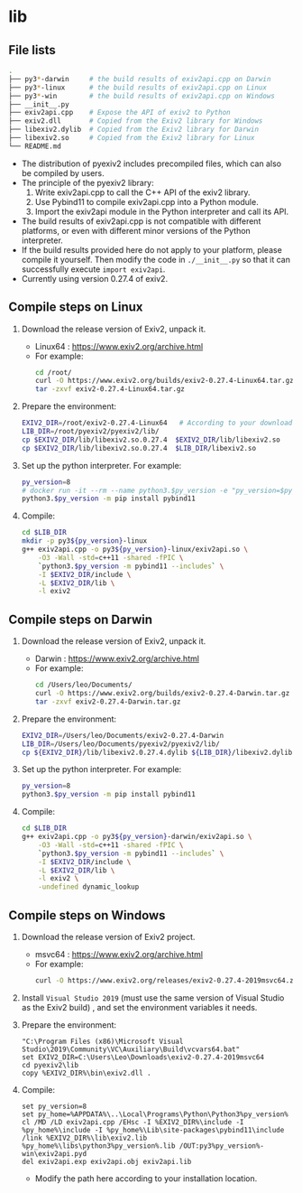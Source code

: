 # lib

## File lists

```sh
.
├── py3*-darwin     # the build results of exiv2api.cpp on Darwin
├── py3*-linux      # the build results of exiv2api.cpp on Linux
├── py3*-win        # the build results of exiv2api.cpp on Windows
├── __init__.py
├── exiv2api.cpp    # Expose the API of exiv2 to Python
├── exiv2.dll       # Copied from the Exiv2 library for Windows
├── libexiv2.dylib  # Copied from the Exiv2 library for Darwin
├── libexiv2.so     # Copied from the Exiv2 library for Linux
└── README.md
```
- The distribution of pyexiv2 includes precompiled files, which can also be compiled by users.
- The principle of the pyexiv2 library:
  1. Write exiv2api.cpp to call the C++ API of the exiv2 library.
  2. Use Pybind11 to compile exiv2api.cpp into a Python module.
  3. Import the exiv2api module in the Python interpreter and call its API.
- The build results of exiv2api.cpp is not compatible with different platforms, or even with different minor versions of the Python interpreter.
- If the build results provided here do not apply to your platform, please compile it yourself. Then modify the code in `./__init__.py` so that it can successfully execute `import exiv2api`.
- Currently using version 0.27.4 of exiv2.

## Compile steps on Linux

1. Download the release version of Exiv2, unpack it.
    - Linux64 : <https://www.exiv2.org/archive.html>
    - For example:
        ```sh
        cd /root/
        curl -O https://www.exiv2.org/builds/exiv2-0.27.4-Linux64.tar.gz
        tar -zxvf exiv2-0.27.4-Linux64.tar.gz
        ```

2. Prepare the environment:
    ```sh
    EXIV2_DIR=/root/exiv2-0.27.4-Linux64   # According to your download location
    LIB_DIR=/root/pyexiv2/pyexiv2/lib/
    cp $EXIV2_DIR/lib/libexiv2.so.0.27.4  $EXIV2_DIR/lib/libexiv2.so
    cp $EXIV2_DIR/lib/libexiv2.so.0.27.4  $LIB_DIR/libexiv2.so
    ```

3. Set up the python interpreter. For example:
    ```sh
    py_version=8
    # docker run -it --rm --name python3.$py_version -e "py_version=$py_version" -e "EXIV2_DIR=$EXIV2_DIR" -e "LIB_DIR=$LIB_DIR" -v /root:/root python:3.$py_version-buster sh
    python3.$py_version -m pip install pybind11
    ```

4. Compile:
    ```sh
    cd $LIB_DIR
    mkdir -p py3${py_version}-linux
    g++ exiv2api.cpp -o py3${py_version}-linux/exiv2api.so \
        -O3 -Wall -std=c++11 -shared -fPIC \
        `python3.$py_version -m pybind11 --includes` \
        -I $EXIV2_DIR/include \
        -L $EXIV2_DIR/lib \
        -l exiv2
    ```

## Compile steps on Darwin

1. Download the release version of Exiv2, unpack it.
    - Darwin : <https://www.exiv2.org/archive.html>
    - For example:
        ```sh
        cd /Users/leo/Documents/
        curl -O https://www.exiv2.org/builds/exiv2-0.27.4-Darwin.tar.gz
        tar -zxvf exiv2-0.27.4-Darwin.tar.gz
        ```

2. Prepare the environment:
    ```sh
    EXIV2_DIR=/Users/leo/Documents/exiv2-0.27.4-Darwin
    LIB_DIR=/Users/leo/Documents/pyexiv2/pyexiv2/lib/
    cp ${EXIV2_DIR}/lib/libexiv2.0.27.4.dylib ${LIB_DIR}/libexiv2.dylib
    ```

3. Set up the python interpreter. For example:
    ```sh
    py_version=8
    python3.$py_version -m pip install pybind11
    ```

4. Compile:
    ```sh
    cd $LIB_DIR
    g++ exiv2api.cpp -o py3${py_version}-darwin/exiv2api.so \
        -O3 -Wall -std=c++11 -shared -fPIC \
        `python3.$py_version -m pybind11 --includes` \
        -I $EXIV2_DIR/include \
        -L $EXIV2_DIR/lib \
        -l exiv2 \
        -undefined dynamic_lookup
    ```

## Compile steps on Windows

1. Download the release version of Exiv2 project.
    - msvc64 : <https://www.exiv2.org/archive.html>
    - For example:
        ```sh
        curl -O https://www.exiv2.org/releases/exiv2-0.27.4-2019msvc64.zip
        ```

2. Install `Visual Studio 2019` (must use the same version of Visual Studio as the Exiv2 build) , and set the environment variables it needs.

3. Prepare the environment:
    ```batch
    "C:\Program Files (x86)\Microsoft Visual Studio\2019\Community\VC\Auxiliary\Build\vcvars64.bat"
    set EXIV2_DIR=C:\Users\Leo\Downloads\exiv2-0.27.4-2019msvc64
    cd pyexiv2\lib
    copy %EXIV2_DIR%\bin\exiv2.dll .
    ```

4. Compile:
    ```batch
    set py_version=8
    set py_home=%APPDATA%\..\Local\Programs\Python\Python3%py_version%
    cl /MD /LD exiv2api.cpp /EHsc -I %EXIV2_DIR%\include -I %py_home%\include -I %py_home%\Lib\site-packages\pybind11\include /link %EXIV2_DIR%\lib\exiv2.lib %py_home%\libs\python3%py_version%.lib /OUT:py3%py_version%-win\exiv2api.pyd
    del exiv2api.exp exiv2api.obj exiv2api.lib
    ```
    - Modify the path here according to your installation location.
